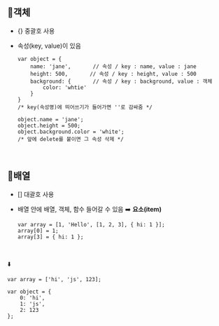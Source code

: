 ## 📍객체
* {} 중괄호 사용
* 속성(key, value)이 있음
    
      var object = {
          name: 'jane',       // 속성 / key : name, value : jane
          height: 500,       // 속성 / key : height, value : 500
          background: {       // 속성 / key : background, value : 객체
              color: 'whtie'
          }
      }
      /* key(속성명)에 띄어쓰기가 들어가면 ''로 감싸줌 */
      
      object.name = 'jane';
      object.height = 500;
      object.background.color = 'white';
      /* 앞에 delete를 붙이면 그 속성 삭제 */
      
<br>

## 📍배열
* [] 대괄호 사용
* 배열 안에 배열, 객체, 함수 들어갈 수 있음 ➡️ **요소(item)**

      var array = [1, 'Hello', [1, 2, 3], { hi: 1 }];
      array[0] = 1;
      array[3] = { hi: 1 };
      
<br>

⬇️

    var array = ['hi', 'js', 123];
    
    var object = {
        0: 'hi',
        1: 'js',
        2: 123
    };
